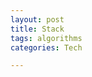 ```yaml
---
layout: post
title: Stack
tags: algorithms
categories: Tech 

---
```



<script src="https://gist.github.com/selimslab/14755fdebc06f2420cc5e6ef35484f0e.js"></script>